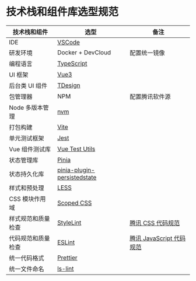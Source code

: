 # 技术栈和组件库选型规范

| 技术栈和组件       | 选型                                                               | 备注                                                         |
| ------------------ | ------------------------------------------------------------  | ------------------------------------------------------------ |
| IDE                | [VSCode](https://code.visualstudio.com/docs)                   |                                                              |
| 研发环境            | Docker + DevCloud                                               | 配置统一镜像                                                 |
| 编程语言            | [TypeScript](https://www.typescriptlang.org/docs/)              |                                                              |
| UI 框架            | [Vue3](https://cn.vuejs.org/guide/introduction.html)           |                                                              |
| 后台类 UI 组件      | [TDesign](https://tdesign.tencent.com/vue-next/getting-started)  |                                                              |
| 包管理器            | NPM                                                              | 配置腾讯软件源|
| Node 多版本管理     | [nvm](https://github.com/nvm-sh/nvm)                              |                                                              |
| 打包构建            | [Vite](https://cn.vitejs.dev/)                                    |                                                              |
| 单元测试框架         | [Jest](https://jestjs.io/docs/getting-started)                    |                                                              |
| Vue 组件测试库      | [Vue Test Utils](https://test-utils.vuejs.org/)                    |                                                              |
| 状态管理库          | [Pinia](https://pinia.vuejs.org/)                                |                                                                  |
| 状态持久化库         | [pinia-plugin-persistedstate](https://prazdevs.github.io/pinia-plugin-persistedstate/) |                                                                  |
| 样式和预处理         | [LESS](https://lesscss.org/)                                     |                                                                    |
| CSS 模块作用域      | [Scoped CSS](https://vue-loader.vuejs.org/zh/guide/scoped-css.html)       |                                                              |
| 样式规范和质量检查   | [StyleLint](https://stylelint.io/)                           |       [腾讯 CSS 代码规范](./css.md)       |
| 代码规范和质量检查   | [ESLint](https://eslint.org/docs/user-guide/getting-started) |       [腾讯 JavaScript 代码规范](./javascript.md) |
| 统一代码格式        | [Prettier](https://prettier.io/docs/en/index.html)           |                                                                    |
| 统一文件命名        | [ls-lint](https://ls-lint.org/)                              |                                                                    |
